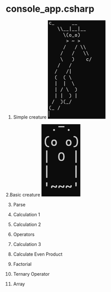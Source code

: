 # console_app.csharp

1. Simple creature
![Simple Creature](simple_creature.png)

2.Basic creature
![Basic Creature](basiccreature.png)

3. Parse 

4. Calculation 1

5. Calculation 2

6. Operators

7. Calculation 3

8. Calculate Even Product

9. Factorial

10. Ternary Operator

17. Array 



